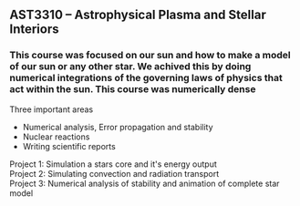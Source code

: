 ## AST3310 – Astrophysical Plasma and Stellar Interiors

### This course was focused on our sun and how to make a model of our sun or any other star. We achived this by doing numerical integrations of the governing laws of physics that act within the sun. This course was numerically dense

Three important areas
- Numerical analysis, Error propagation and stability 
- Nuclear reactions
- Writing scientific reports

Project 1: Simulation a stars core and it's energy output\
Project 2: Simulating convection and radiation transport\
Project 3: Numerical analysis of stability and animation of complete star model
